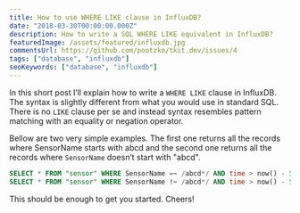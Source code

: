 ```yaml
---
title: How to use WHERE LIKE clause in InfluxDB?
date: "2018-03-30T00:00:00.000Z"
description: How to write a SQL WHERE LIKE equivalent in InfluxDB?
featuredImage: /assets/featured/influxdb.jpg
commentsUrl: https://github.com/pootzko/tkit.dev/issues/4
tags: ["database", "influxdb"]
seoKeywords: ["database", "influxdb"]
---
```


In this short post I’ll explain how to write a `WHERE LIKE` clause in InfluxDB. The syntax is slightly different from what you would use in standard SQL. There is no `LIKE` clause per se and instead syntax resembles pattern matching with an equality or negation operator.

Bellow are two very simple examples. The first one returns all the records where SensorName starts with abcd and the second one returns all the records where `SensorName` doesn’t start with "abcd".

```sql
SELECT * FROM "sensor" WHERE SensorName =~ /abcd*/ AND time > now() - 5m
SELECT * FROM "sensor" WHERE SensorName !~ /abcd*/ AND time > now() - 5m
```

This should be enough to get you started. Cheers!
